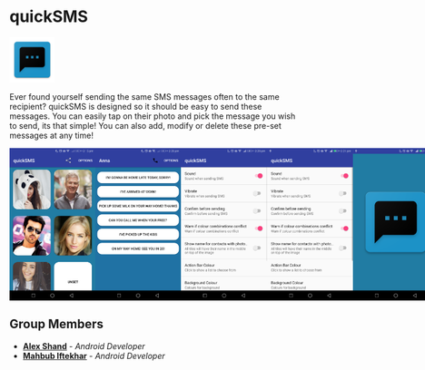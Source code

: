 # quickSMS

<img alt="Logo" src="app/src/main/res/mipmap-xxxhdpi/ic_launcher.png" width="80" />

Ever found yourself sending the same SMS messages often to the same recipient? quickSMS is designed so it should be easy to send these messages. You can easily tap on their photo and pick the message you wish to send, its that simple! You can also add, modify or delete these pre-set messages at any time!


<div style="display:flex;">
<img alt="App image" src="/APPIMAGES/mainScreen.png" width="30%">
<img alt="App image" src="/APPIMAGES/textMessageActivity.png" width="30%">
<img alt="App image" src="/APPIMAGES/setting.png" width="30%">
<img alt="App image" src="/APPIMAGES/settings2.png" width="30%">
<img alt="App image" src="/APPIMAGES/splash.png" width="30%">

</div>


## Group Members

* **[Alex Shand](https://github.com/Alex-Shand)** - *Android Developer* 
* **[Mahbub Iftekhar](https://www.mahbubiftekhar.co.uk/)** - *Android Developer*
